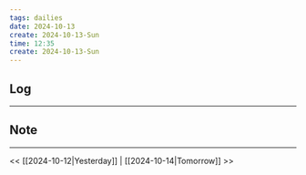 ```yaml
---
tags: dailies  
date: 2024-10-13
create: 2024-10-13-Sun
time: 12:35
create: 2024-10-13-Sun
---
```

## Log
---


## Note
---


<< [[2024-10-12|Yesterday]] | [[2024-10-14|Tomorrow]] >>